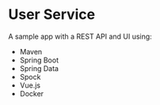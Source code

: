 # User Service 

A sample app with a REST API and UI using:

* Maven
* Spring Boot
* Spring Data
* Spock
* Vue.js
* Docker
